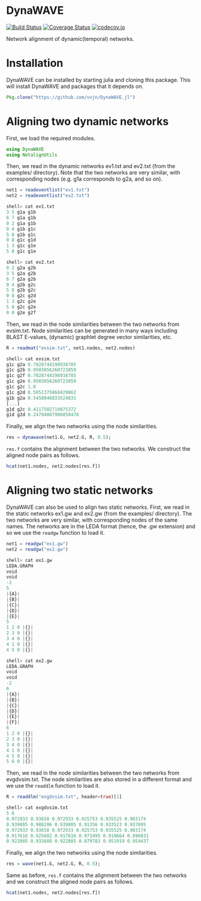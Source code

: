 # DynaWAVE

[![Build Status](https://travis-ci.org/vvjn/DynaWAVE.jl.svg?branch=master)](https://travis-ci.org/vvjn/DynaWAVE.jl) [![Coverage Status](https://coveralls.io/repos/vvjn/DynaWAVE.jl/badge.svg?branch=master&service=github)](https://coveralls.io/github/vvjn/DynaWAVE.jl?branch=master) [![codecov.io](http://codecov.io/github/vvjn/DynaWAVE.jl/coverage.svg?branch=master)](http://codecov.io/github/vvjn/DynaWAVE.jl?branch=master)

Network alignment of dynamic(temporal) networks.

# Installation

DynaWAVE can be installed by starting julia and cloning this package. This will install DynaWAVE and packages
that it depends on.

```julia
Pkg.clone("https://github.com/vvjn/DynaWAVE.jl")
```

# Aligning two dynamic networks

First, we load the required modules.

```julia
using DynaWAVE
using NetalignUtils
```

Then, we read in the dynamic networks ev1.txt and ev2.txt (from the examples/ directory). Note that
the two networks are very similar, with corresponding nodes (e.g. g1a corresponds to g2a, and so on).

```julia
net1 = readeventlist("ev1.txt")
net2 = readeventlist("ev2.txt")

shell> cat ev1.txt
3 5 g1a g1b
6 7 g1a g1b
0 2 g1a g1b
0 4 g1b g1c
5 8 g1b g1c
0 8 g1c g1d
1 3 g1c g1e
5 8 g1c g1e

shell> cat ev2.txt
0 2 g2a g2b
3 5 g2a g2b
6 7 g2a g2b
0 4 g2b g2c
5 8 g2b g2c
0 8 g2c g2d
1 3 g2c g2e
5 8 g2c g2e
0 8 g2e g2f
```

Then, we read in the node similarities between the two networks from evsim.txt. Node similarities
can be generated in many ways including BLAST E-values, (dynamic) graphlet degree vector similarities, etc.

```julia
R = readmat("evsim.txt", net1.nodes, net2.nodes)

shell> cat evsim.txt
g1c g2a 0.7028744190938785
g1c g2b 0.9503056260723859
g1c g2f 0.7028744190938785
g1c g2e 0.9503056260723859
g1c g2c 1.0
g1c g2d 0.5051375860429862
g1b g2a 0.5458846833524831
[...]
g1d g2c 0.4117502719875372
g1d g2d 0.24794887906050478
```

Finally, we align the two networks using the node similarities.

```julia
res = dynawave(net1.G, net2.G, R, 0.5);
```

`res.f` contains the alignment between the two networks. We construct the aligned node pairs as follows.

```julia
hcat(net1.nodes, net2.nodes[res.f])
```

# Aligning two static networks

DynaWAVE can also be used to align two static networks. First, we read in the static networks ex1.gw and
ex2.gw (from the examples/ directory). The two networks are very similar, with corresponding nodes of the
same names. The networks are in the LEDA format (hence, the .gw extension) and so we use the `readgw`
function to load it.

```julia
net1 = readgw("ex1.gw")
net2 = readgw("ex2.gw")

shell> cat ex1.gw
LEDA.GRAPH
void
void
-2
5
|{A}|
|{B}|
|{C}|
|{D}|
|{E}|
5
1 2 0 |{}|
2 3 0 |{}|
3 4 0 |{}|
4 1 0 |{}|
4 5 0 |{}|

shell> cat ex2.gw
LEDA.GRAPH
void
void
-2
6
|{A}|
|{B}|
|{C}|
|{D}|
|{E}|
|{F}|
6
1 2 0 |{}|
2 3 0 |{}|
3 4 0 |{}|
4 1 0 |{}|
4 5 0 |{}|
5 6 0 |{}|
```

Then, we read in the node similarities between the two networks from evgdvsim.txt. The node similarities
are also stored in a different format and we use the `readdlm` function to load it.

```julia
R = readdlm("exgdvsim.txt", header=true)[1]

shell> cat exgdvsim.txt
5 6
0.972933 0.93658 0.972933 0.925753 0.935525 0.903174
0.939805 0.988206 0.939805 0.91356 0.933523 0.937895
0.972933 0.93658 0.972933 0.925753 0.935525 0.903174
0.917616 0.925602 0.917616 0.973495 0.910664 0.896031
0.922085 0.933688 0.922085 0.879783 0.951919 0.954437
```

Finally, we align the two networks using the node similarities.

```julia
res = wave(net1.G, net2.G, R, 0.5);
```

Same as before, `res.f` contains the alignment between the two networks and we construct the aligned node pairs as follows.

```julia
hcat(net1.nodes, net2.nodes[res.f])
```
